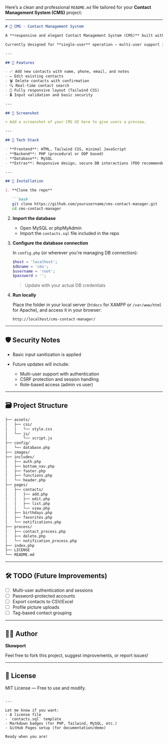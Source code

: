 Here’s a clean and professional `README.md` file tailored for your **Contact Management System (CMS)** project:

---

````markdown
# 📇 CMS - Contact Management System

A **responsive and elegant Contact Management System (CMS)** built with **PHP**, **Tailwind CSS**, and **MySQL**. It allows users to **add, edit, delete**, and **search** contacts through a clean, intuitive interface.

Currently designed for **single-user** operation — multi-user support is planned for a future release.

---

## 🚀 Features

- ✅ Add new contacts with name, phone, email, and notes
- ✏️ Edit existing contacts
- 🗑️ Delete contacts with confirmation
- 🔍 Real-time contact search
- 📱 Fully responsive layout (Tailwind CSS)
- 🔒 Input validation and basic security

---

## 📸 Screenshot

> Add a screenshot of your CMS UI here to give users a preview.

---

## 🧰 Tech Stack

- **Frontend**: HTML, Tailwind CSS, minimal JavaScript
- **Backend**: PHP (procedural or OOP based)
- **Database**: MySQL
- **Extras**: Responsive design, secure DB interactions (PDO recommended)

---

## 🔧 Installation

1. **Clone the repo**

   ```bash
   git clone https://github.com/yourusername/cms-contact-manager.git
   cd cms-contact-manager
````

2. **Import the database**

   * Open MySQL or phpMyAdmin
   * Import the `contacts.sql` file included in the repo

3. **Configure the database connection**

   In `config.php` (or wherever you're managing DB connection):

   ```php
   $host = 'localhost';
   $dbname = 'cms';
   $username = 'root';
   $password = '';
   ```

   > Update with your actual DB credentials

4. **Run locally**

   Place the folder in your local server (`htdocs` for XAMPP or `/var/www/html` for Apache), and access it in your browser:

   ```
   http://localhost/cms-contact-manager/
   ```

---

## 🛡️ Security Notes

* Basic input sanitization is applied
* Future updates will include:

  * Multi-user support with authentication
  * CSRF protection and session handling
  * Role-based access (admin vs user)

---

## 🗃️ Project Structure

```bash
├── assets/
│   ├── css/
│   │   └── style.css
│   └── js/
│       └── script.js
├── config/
│   └── database.php
├── images/
├── includes/
│   ├── auth.php
│   ├── bottom_nav.php
│   ├── footer.php
│   ├── functions.php
│   └── header.php
├── pages/
│   ├── contacts/
│   │   ├── add.php
│   │   ├── edit.php
│   │   ├── list.php
│   │   └── view.php
│   ├── birthdays.php
│   ├── favorites.php
│   └── notifications.php
├── process/
│   ├── contact_process.php
│   ├── delete.php
│   └── notification_process.php
├── index.php
├── LICENSE
└── README.md
```

---

## 🛠️ TODO (Future Improvements)

* [ ] Multi-user authentication and sessions
* [ ] Password-protected accounts
* [ ] Export contacts to CSV/Excel
* [ ] Profile picture uploads
* [ ] Tag-based contact grouping

---

## 🧑‍💻 Author

**Skowport**

Feel free to fork this project, suggest improvements, or report issues!

---

## 📄 License

MIT License — Free to use and modify.

```

---

Let me know if you want:
- A license file
- `contacts.sql` template
- Markdown badges (for PHP, Tailwind, MySQL, etc.)
- GitHub Pages setup (for documentation/demo)

Ready when you are!
```
